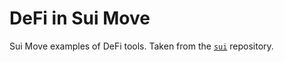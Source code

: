 # DeFi in Sui Move

Sui Move examples of DeFi tools.
Taken from the [`sui`](https://github.com/MystenLabs/sui/tree/main/sui_programmability/examples/defi) repository.